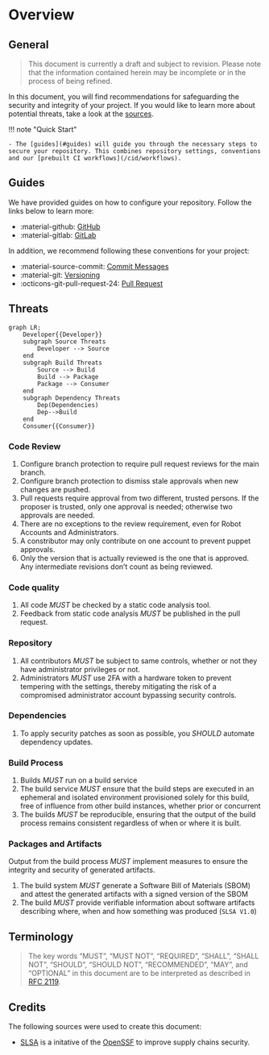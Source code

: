 # Overview

## General

> This document is currently a draft and subject to revision. Please note that the information contained herein may be incomplete or in the process of being refined.

In this document, you will find recommendations for safeguarding the security and integrity of your project. If you would like to learn more about potential threats, take a look at the [sources](#credits).

!!! note "Quick Start"

    - The [guides](#guides) will guide you through the necessary steps to secure your repository. This combines repository settings, conventions and our [prebuilt CI workflows](/cid/workflows).

## Guides

We have provided guides on how to configure your repository. Follow the links below to learn more:

- :material-github: [GitHub](guide/github.md)
- :material-gitlab: [GitLab](guide/gitlab.md)

In addition, we recommend following these conventions for your project:

- :material-source-commit: [Commit Messages](convention/commits.md)
- :material-git: [Versioning](convention/versioning.md)
- :octicons-git-pull-request-24: [Pull Request](pullrequest.md)

## Threats

``` mermaid
graph LR;
    Developer{{Developer}}
    subgraph Source Threats
        Developer --> Source
    end
    subgraph Build Threats
        Source --> Build
        Build --> Package
        Package --> Consumer
    end
    subgraph Dependency Threats
        Dep(Dependencies)
        Dep-->Build
    end
    Consumer{{Consumer}}
```

### Code Review

1. Configure branch protection to require pull request reviews for the main branch.
1. Configure branch protection to dismiss stale approvals when new changes are pushed.
1. Pull requests require approval from two different, trusted persons. If the proposer is trusted, only one approval is needed; otherwise two approvals are needed.
1. There are no exceptions to the review requirement, even for Robot Accounts and Administrators.
1. A constributor may only contribute on one account to prevent puppet approvals.
1. Only the version that is actually reviewed is the one that is approved. Any intermediate revisions don’t count as being reviewed.

### Code quality

1. All code *MUST* be checked by a static code analysis tool.
1. Feedback from static code analysis *MUST* be published in the pull request.

### Repository

1. All contributors *MUST* be subject to same controls, whether or not they have administrator privileges or not.
1. Administrators *MUST* use 2FA with a hardware token to prevent tempering with the settings, thereby mitigating the risk of a compromised administrator account bypassing security controls.

### Dependencies

1. To apply security patches as soon as possible, you *SHOULD* automate dependency updates.

### Build Process

1. Builds *MUST* run on a build service
1. The build service *MUST* ensure that the build steps are executed in an ephemeral and isolated environment provisioned solely for this build, free of influence from other build instances, whether prior or concurrent
1. The builds *MUST* be reproducible, ensuring that the output of the build process remains consistent regardless of when or where it is built.

### Packages and Artifacts

Output from the build process *MUST* implement measures to ensure the integrity and security of generated artifacts.

1. The build system *MUST* generate a Software Bill of Materials (SBOM) and attest the generated artifacts with a signed version of the SBOM
1. The build *MUST* provide verifiable information about software artifacts describing where, when and how something was produced (`SLSA V1.0`)

## Terminology

> The key words “MUST”, “MUST NOT”, “REQUIRED”, “SHALL”, “SHALL NOT”, “SHOULD”, “SHOULD NOT”, “RECOMMENDED”, “MAY”, and “OPTIONAL” in this document are to be interpreted as described in <a href="https://www.rfc-editor.org/rfc/rfc2119">RFC 2119</a>.

## Credits

The following sources were used to create this document:

- [SLSA](https://slsa.dev) is a initative of the [OpenSSF](https://openssf.org/) to improve supply chains security.

